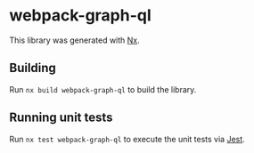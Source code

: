 # webpack-graph-ql

This library was generated with [Nx](https://nx.dev).

## Building

Run `nx build webpack-graph-ql` to build the library.

## Running unit tests

Run `nx test webpack-graph-ql` to execute the unit tests via [Jest](https://jestjs.io).

